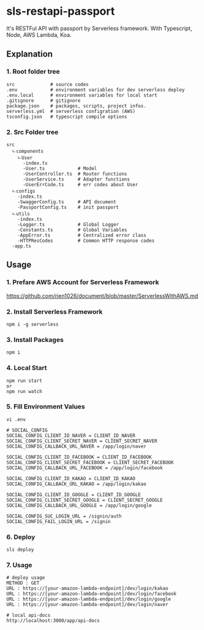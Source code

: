 # sls-restapi-passport
It's RESTFul API with passport by Serverless framework. With Typescript, Node, AWS Lambda, Koa.

## Explanation
### 1. Root folder tree
```
src             # source codes
.env            # environment variables for dev serverless deploy
.env.local      # environment variables for local start
.gitignore      # gitignore
package.json    # packages, scripts, project infos.
serverless.yml  # serverless configration (AWS)
tsconfig.json   # typescript compile options
```
### 2. Src Folder tree
```
src
  ㄴcomponents   
    ㄴUser
      -index.ts
      -User.ts            # Model
      -UserController.ts  # Router functions
      -UserService.ts     # Adapter functions
      -UserErrCode.ts     # err codes about User
  ㄴconfigs
    -index.ts
    -SwaggerConfig.ts     # API document
    -PassportConfig.ts    # init passport
  ㄴutils
    -index.ts       
    -Logger.ts            # Global Logger
    -Constants.ts         # Global Variables
    -AppError.ts          # Centralized error class
    -HTTPResCodes         # Common HTTP response codes
  -app.ts
```

## Usage
### 1. Prefare AWS Account for Serverless Framework
https://github.com/rien1026/document/blob/master/ServerlessWithAWS.md
### 2. Install Serverless Framework
```
npm i -g serverless
```
### 3. Install Packages
```
npm i
```
### 4. Local Start 
```
npm run start 
or
npm run watch
```
### 5. Fill Environment Values
```
vi .env

# SOCIAL_CONFIG
SOCIAL_CONFIG_CLIENT_ID_NAVER = CLIENT_ID_NAVER
SOCIAL_CONFIG_CLIENT_SECRET_NAVER = CLIENT_SECRET_NAVER
SOCIAL_CONFIG_CALLBACK_URL_NAVER = /app/login/naver

SOCIAL_CONFIG_CLIENT_ID_FACEBOOK = CLIENT_ID_FACEBOOK
SOCIAL_CONFIG_CLIENT_SECRET_FACEBOOK = CLIENT_SECRET_FACEBOOK
SOCIAL_CONFIG_CALLBACK_URL_FACEBOOK = /app/login/facebook

SOCIAL_CONFIG_CLIENT_ID_KAKAO = CLIENT_ID_KAKAO
SOCIAL_CONFIG_CALLBACK_URL_KAKAO = /app/login/kakao

SOCIAL_CONFIG_CLIENT_ID_GOOGLE = CLIENT_ID_GOOGLE
SOCIAL_CONFIG_CLIENT_SECRET_GOOGLE = CLIENT_SECRET_GOOGLE
SOCIAL_CONFIG_CALLBACK_URL_GOOGLE = /app/login/google

SOCIAL_CONFIG_SUC_LOGIN_URL = /signin/auth
SOCIAL_CONFIG_FAIL_LOGIN_URL = /signin
```
### 6. Deploy
```
sls deploy
```
### 7. Usage
```
# deploy usage
METHOD : GET
URL : https://[your-amazon-lambda-endpoint]/dev/login/kakao
URL : https://[your-amazon-lambda-endpoint]/dev/login/facebook
URL : https://[your-amazon-lambda-endpoint]/dev/login/google
URL : https://[your-amazon-lambda-endpoint]/dev/login/naver

# local api-docs
http://localhost:3000/app/api-docs
```

